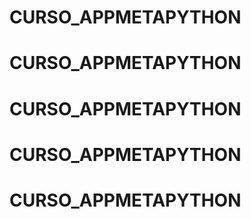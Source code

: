 # CURSO_APPMETAPYTHON
# CURSO_APPMETAPYTHON
# CURSO_APPMETAPYTHON
# CURSO_APPMETAPYTHON
# CURSO_APPMETAPYTHON
